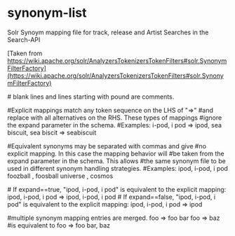 synonym-list
============

Solr Synoym mapping file for track, release and Artist Searches in the Search-API

[Taken from https://wiki.apache.org/solr/AnalyzersTokenizersTokenFilters#solr.SynonymFilterFactory](https://wiki.apache.org/solr/AnalyzersTokenizersTokenFilters#solr.SynonymFilterFactory)


\# blank lines and lines starting with pound are comments.

\#Explicit mappings match any token sequence on the LHS of "=>"
\#and replace with all alternatives on the RHS.  These types of mappings
\#ignore the expand parameter in the schema.
\#Examples:
i-pod, i pod => ipod,
sea biscuit, sea biscit => seabiscuit

\#Equivalent synonyms may be separated with commas and give
\#no explicit mapping.  In this case the mapping behavior will
\#be taken from the expand parameter in the schema.  This allows
\#the same synonym file to be used in different synonym handling strategies.
\#Examples:
ipod, i-pod, i pod
foozball , foosball
universe , cosmos

\# If expand==true, "ipod, i-pod, i pod" is equivalent to the explicit mapping:
ipod, i-pod, i pod => ipod, i-pod, i pod
\# If expand==false, "ipod, i-pod, i pod" is equivalent to the explicit mapping:
ipod, i-pod, i pod => ipod

\#multiple synonym mapping entries are merged.
foo => foo bar
foo => baz
\#is equivalent to
foo => foo bar, baz

